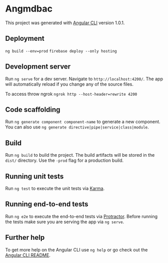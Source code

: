 # Angmdbac

This project was generated with [Angular CLI](https://github.com/angular/angular-cli) version 1.0.1.

## Deployment 

`ng build --env=prod`
`firebase deploy --only hosting`

## Development server

Run `ng serve` for a dev server. Navigate to `http://localhost:4200/`. The app will automatically reload if you change any of the source files.

To access throw ngrok
`ngrok http --host-header=rewrite 4200`

## Code scaffolding

Run `ng generate component component-name` to generate a new component. You can also use `ng generate directive|pipe|service|class|module`.

## Build

Run `ng build` to build the project. The build artifacts will be stored in the `dist/` directory. Use the `-prod` flag for a production build.

## Running unit tests

Run `ng test` to execute the unit tests via [Karma](https://karma-runner.github.io).

## Running end-to-end tests

Run `ng e2e` to execute the end-to-end tests via [Protractor](http://www.protractortest.org/).
Before running the tests make sure you are serving the app via `ng serve`.

## Further help

To get more help on the Angular CLI use `ng help` or go check out the [Angular CLI README](https://github.com/angular/angular-cli/blob/master/README.md).
